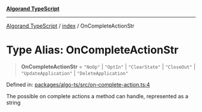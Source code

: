 [**Algorand TypeScript**](../../README.md)

***

[Algorand TypeScript](../../modules.md) / [index](../README.md) / OnCompleteActionStr

# Type Alias: OnCompleteActionStr

> **OnCompleteActionStr** = `"NoOp"` \| `"OptIn"` \| `"ClearState"` \| `"CloseOut"` \| `"UpdateApplication"` \| `"DeleteApplication"`

Defined in: [packages/algo-ts/src/on-complete-action.ts:4](https://github.com/algorandfoundation/puya-ts/blob/main/packages/algo-ts/src/on-complete-action.ts#L4)

The possible on complete actions a method can handle, represented as a string
